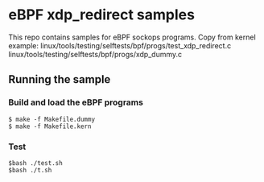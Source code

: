 # eBPF xdp_redirect samples

This repo contains samples for eBPF sockops programs.
Copy from kernel example: linux/tools/testing/selftests/bpf/progs/test_xdp_redirect.c
linux/tools/testing/selftests/bpf/progs/xdp_dummy.c


## Running the sample

### Build and load the eBPF programs

```shell
$ make -f Makefile.dummy
$ make -f Makefile.kern
```

### Test 

```shell
$bash ./test.sh
$bash ./t.sh
```

